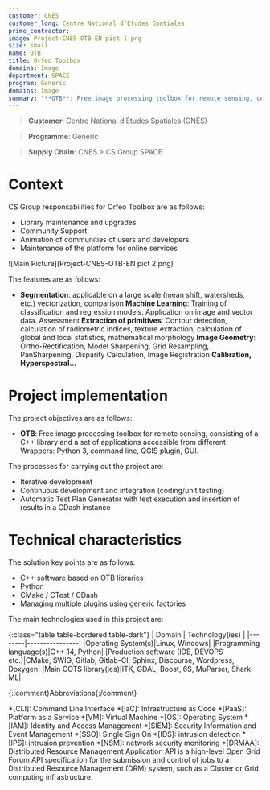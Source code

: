 ```yaml
---
customer: CNES
customer_long: Centre National d’Études Spatiales
prime_contractor: 
image: Project-CNES-OTB-EN pict 1.png
size: small
name: OTB
title: Orfeo Toolbox
domains: Image
department: SPACE
program: Generic
domains: Image
summary: "**OTB**: Free image processing toolbox for remote sensing, consisting of a C++ library and a set of applications accessible from different Wrappers: Python 3, command line, QGIS plugin, GUI."
---
```


> __Customer__\: Centre National d’Études Spatiales (CNES)

> __Programme__\: Generic

> __Supply Chain__\: CNES >  CS Group SPACE


# Context


CS Group responsabilities for Orfeo Toolbox are as follows:
* Library maintenance and upgrades
* Community Support
* Animation of communities of users and developers
* Maintenance of the platform for online services

![Main Picture](Project-CNES-OTB-EN pict 2.png)

The features are as follows:
* **Segmentation**: applicable on a large scale (mean shift, watersheds, etc.) vectorization, comparison
	**Machine Learning**: Training of classification and regression models. Application on image and vector data. Assessment
	**Extraction of primitives**: Contour detection, calculation of radiometric indices, texture extraction, calculation of global and local statistics, mathematical morphology
	**Image Geometry**: Ortho-Rectification, Model Sharpening, Grid Resampling, PanSharpening, Disparity Calculation, Image Registration
	**Calibration, Hyperspectral…**

# Project implementation

The project objectives are as follows:
* **OTB**: Free image processing toolbox for remote sensing, consisting of a C++ library and a set of applications accessible from different Wrappers: Python 3, command line, QGIS plugin, GUI.

The processes for carrying out the project are:
* Iterative development
* Continuous development and integration (coding/unit testing)
* Automatic Test Plan Generator with test execution and insertion of results in a CDash instance

# Technical characteristics

The solution key points are as follows:
* C++ software based on OTB libraries
* Python
* CMake / CTest / CDash
* Managing multiple plugins using generic factories



The main technologies used in this project are:

{:class="table table-bordered table-dark"}
| Domain | Technology(ies) |
|--------|----------------|
|Operating System(s)|Linux, Windows|
|Programming language(s)|C++ 14, Python|
|Production software (IDE, DEVOPS etc.)|CMake, SWIG, Gitlab, Gitlab-CI, Sphinx, Discourse, Wordpress, Doxygen|
|Main COTS library(ies)|ITK, GDAL, Boost, 6S, MuParser, Shark ML|



{::comment}Abbreviations{:/comment}

*[CLI]: Command Line Interface
*[IaC]: Infrastructure as Code
*[PaaS]: Platform as a Service
*[VM]: Virtual Machine
*[OS]: Operating System
*[IAM]: Identity and Access Management
*[SIEM]: Security Information and Event Management
*[SSO]: Single Sign On
*[IDS]: intrusion detection
*[IPS]: intrusion prevention
*[NSM]: network security monitoring
*[DRMAA]: Distributed Resource Management Application API is a high-level Open Grid Forum API specification for the submission and control of jobs to a Distributed Resource Management (DRM) system, such as a Cluster or Grid computing infrastructure.

